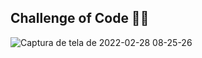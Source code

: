 ## Challenge of Code 👨‍💻


![Captura de tela de 2022-02-28 08-25-26](https://user-images.githubusercontent.com/51973430/155975864-0df75d29-b6a6-42a9-a664-4f5e61724e72.png)
